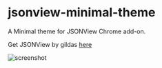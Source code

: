 # jsonview-minimal-theme
A Minimal theme for JSONView Chrome add-on.

Get JSONView by gildas [here](https://chrome.google.com/webstore/detail/jsonview/chklaanhfefbnpoihckbnefhakgolnmc/related)


![screenshot](https://puu.sh/BNtdz/b078efb433.png)
